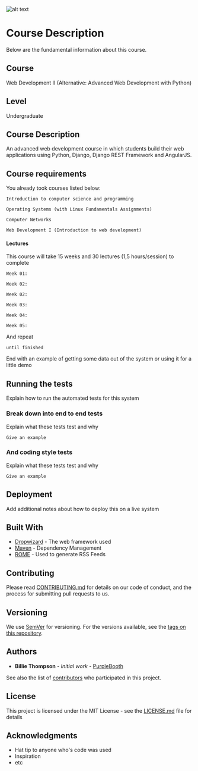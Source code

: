 ![alt text](http://m.inoglu-gruppe.de/wp-content/uploads/2017/04/001_intro.png)

# Course Description
Below are the fundamental information about this course.

## Course

Web Development II (Alternative: Advanced Web Development with Python)

## Level

Undergraduate

## Course Description

An advanced web development course in which students build their web applications using Python, Django, Django REST Framework and AngularJS.

## Course requirements

You already took courses listed below:

```
Introduction to computer science and programming
```
```
Operating Systems (with Linux Fundamentals Assignments)
```
```
Computer Networks
```
```
Web Development I (Introduction to web development)
```

#### Lectures

This course will take 15 weeks and 30 lectures (1,5 hours/session) to complete

```
Week 01:
```
```
Week 02:
```
```
Week 02:
```
```
Week 03:
```
```
Week 04:
```
```
Week 05:
```

And repeat

```
until finished
```

End with an example of getting some data out of the system or using it for a little demo

## Running the tests

Explain how to run the automated tests for this system

### Break down into end to end tests

Explain what these tests test and why

```
Give an example
```

### And coding style tests

Explain what these tests test and why

```
Give an example
```

## Deployment

Add additional notes about how to deploy this on a live system

## Built With

* [Dropwizard](http://www.dropwizard.io/1.0.2/docs/) - The web framework used
* [Maven](https://maven.apache.org/) - Dependency Management
* [ROME](https://rometools.github.io/rome/) - Used to generate RSS Feeds

## Contributing

Please read [CONTRIBUTING.md](https://gist.github.com/PurpleBooth/b24679402957c63ec426) for details on our code of conduct, and the process for submitting pull requests to us.

## Versioning

We use [SemVer](http://semver.org/) for versioning. For the versions available, see the [tags on this repository](https://github.com/your/project/tags). 

## Authors

* **Billie Thompson** - *Initial work* - [PurpleBooth](https://github.com/PurpleBooth)

See also the list of [contributors](https://github.com/your/project/contributors) who participated in this project.

## License

This project is licensed under the MIT License - see the [LICENSE.md](LICENSE.md) file for details

## Acknowledgments

* Hat tip to anyone who's code was used
* Inspiration
* etc

